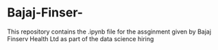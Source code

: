 # Bajaj-Finser-
This repository contains the .ipynb file for the assginment given by Bajaj Finserv Health Ltd as part of the data science hiring
